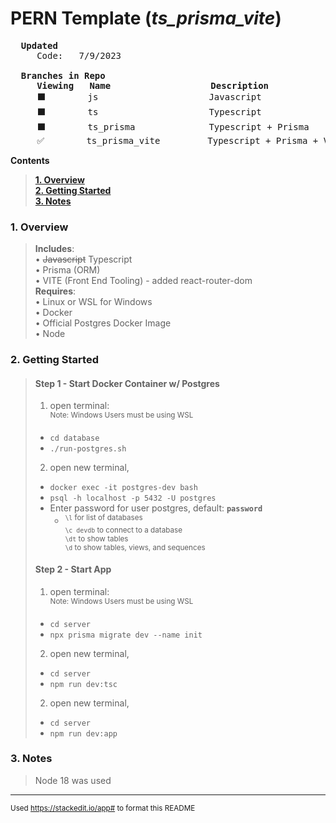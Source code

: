 # **PERN Template (*ts_prisma_vite*)**

<pre>
  <strong>Updated</strong>
     Code:   7/9/2023

  <strong>Branches in Repo</strong>
<strong>     Viewing   Name                   Description</strong>
     ⬛        js                     Javascript
     ⬛        ts                     Typescript
     ⬛        ts_prisma              Typescript + Prisma
     ✅        ts_prisma_vite         Typescript + Prisma + Vite
</pre>

**Contents**  
>**[1. Overview](#1-overview)**  
**[2. Getting Started](#2-getting-started)**  
**[3. Notes](#3-notes)**  

### 1. Overview  
> **Includes**:  
> • ~~Javascript~~ Typescript  
> • Prisma (ORM)  
> • VITE (Front End Tooling) - added react-router-dom  
> **Requires**:  
> • Linux or WSL for Windows  
> • Docker  
> • Official Postgres Docker Image  
> • Node  

### 2. Getting Started
>  #### Step 1 - Start Docker Container w/ Postgres
  >  1. open terminal:  
  > <sup>Note: Windows Users must be using WSL </sup>
  >   * `cd database` 
  >   * `./run-postgres.sh`  
  >
  > 2. open new terminal, 
  >   * `docker exec -it postgres-dev bash` 
  >   * `psql -h localhost -p 5432 -U postgres`  
  >   * Enter password for user postgres, default: **`password`**
  >     * <sup> `\l` for list of databases  
  >                   `\c devdb` to connect to a database  
  >                   `\dt` to show tables  
  >                   `\d` to show tables, views, and sequences 
  > 
  >
>  #### Step 2 - Start App
  >  1. open terminal:  
  > <sup>Note: Windows Users must be using WSL </sup>  
  >   * `cd server` 
  >   * `npx prisma migrate dev --name init`  
  >  
  > 2. open new terminal, 
  >   * `cd server` 
  >   * `npm run dev:tsc`  
  >  
  > 2. open new terminal, 
  >   * `cd server` 
  >   * `npm run dev:app`  
  >  

### 3. Notes
> Node 18 was used
---
<sup>Used https://stackedit.io/app# to format this README